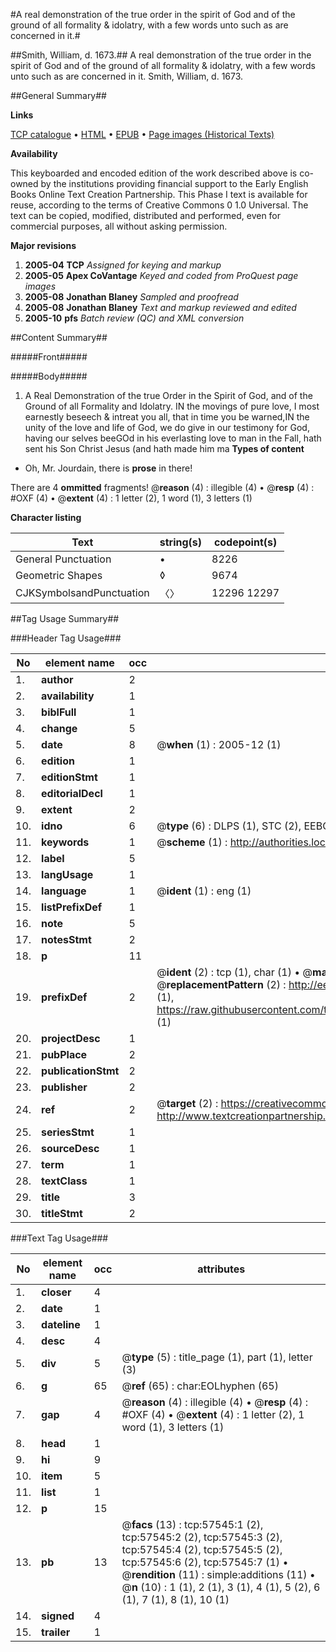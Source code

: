 #A real demonstration of the true order in the spirit of God and of the ground of all formality & idolatry, with a few words unto such as are concerned in it.#

##Smith, William, d. 1673.##
A real demonstration of the true order in the spirit of God and of the ground of all formality & idolatry, with a few words unto such as are concerned in it.
Smith, William, d. 1673.

##General Summary##

**Links**

[TCP catalogue](http://www.ota.ox.ac.uk/tcp/)  • 
[HTML](http://tei.it.ox.ac.uk/tcp/Texts-HTML/free/A58/A58213.html)  • 
[EPUB](http://tei.it.ox.ac.uk/tcp/Texts-EPUB/free/A58/A58213.epub) • 
[Page images (Historical Texts)](https://data.historicaltexts.jisc.ac.uk/view?pubId=eebo-12256308e&pageId=eebo-12256308e-57545-1)

**Availability**

This keyboarded and encoded edition of the
	       work described above is co-owned by the institutions
	       providing financial support to the Early English Books
	       Online Text Creation Partnership. This Phase I text is
	       available for reuse, according to the terms of Creative
	       Commons 0 1.0 Universal. The text can be copied,
	       modified, distributed and performed, even for
	       commercial purposes, all without asking permission.

**Major revisions**

1. __2005-04__ __TCP__ *Assigned for keying and markup*
1. __2005-05__ __Apex CoVantage__ *Keyed and coded from ProQuest page images*
1. __2005-08__ __Jonathan Blaney__ *Sampled and proofread*
1. __2005-08__ __Jonathan Blaney__ *Text and markup reviewed and edited*
1. __2005-10__ __pfs__ *Batch review (QC) and XML conversion*

##Content Summary##

#####Front#####

#####Body#####

1. A Real Demonstration of the true Order in the Spirit of God, and of the Ground of all Formality and Idolatry.
IN the movings of pure love, I most earnestly beseech & intreat you all, that in time you be warned,IN the unity of the love and life of God, we do give in our testimony for God, having our selves beeGOd in his everlasting love to man in the Fall, hath sent his Son Christ Jesus (and hath made him ma
**Types of content**

  * Oh, Mr. Jourdain, there is **prose** in there!

There are 4 **ommitted** fragments! 
 @__reason__ (4) : illegible (4)  •  @__resp__ (4) : #OXF (4)  •  @__extent__ (4) : 1 letter (2), 1 word (1), 3 letters (1)

**Character listing**


|Text|string(s)|codepoint(s)|
|---|---|---|
|General Punctuation|•|8226|
|Geometric Shapes|◊|9674|
|CJKSymbolsandPunctuation|〈〉|12296 12297|

##Tag Usage Summary##

###Header Tag Usage###

|No|element name|occ|attributes|
|---|---|---|---|
|1.|__author__|2||
|2.|__availability__|1||
|3.|__biblFull__|1||
|4.|__change__|5||
|5.|__date__|8| @__when__ (1) : 2005-12 (1)|
|6.|__edition__|1||
|7.|__editionStmt__|1||
|8.|__editorialDecl__|1||
|9.|__extent__|2||
|10.|__idno__|6| @__type__ (6) : DLPS (1), STC (2), EEBO-CITATION (1), OCLC (1), VID (1)|
|11.|__keywords__|1| @__scheme__ (1) : http://authorities.loc.gov/ (1)|
|12.|__label__|5||
|13.|__langUsage__|1||
|14.|__language__|1| @__ident__ (1) : eng (1)|
|15.|__listPrefixDef__|1||
|16.|__note__|5||
|17.|__notesStmt__|2||
|18.|__p__|11||
|19.|__prefixDef__|2| @__ident__ (2) : tcp (1), char (1)  •  @__matchPattern__ (2) : ([0-9\-]+):([0-9IVX]+) (1), (.+) (1)  •  @__replacementPattern__ (2) : http://eebo.chadwyck.com/downloadtiff?vid=$1&page=$2 (1), https://raw.githubusercontent.com/textcreationpartnership/Texts/master/tcpchars.xml#$1 (1)|
|20.|__projectDesc__|1||
|21.|__pubPlace__|2||
|22.|__publicationStmt__|2||
|23.|__publisher__|2||
|24.|__ref__|2| @__target__ (2) : https://creativecommons.org/publicdomain/zero/1.0/ (1), http://www.textcreationpartnership.org/docs/. (1)|
|25.|__seriesStmt__|1||
|26.|__sourceDesc__|1||
|27.|__term__|1||
|28.|__textClass__|1||
|29.|__title__|3||
|30.|__titleStmt__|2||


###Text Tag Usage###

|No|element name|occ|attributes|
|---|---|---|---|
|1.|__closer__|4||
|2.|__date__|1||
|3.|__dateline__|1||
|4.|__desc__|4||
|5.|__div__|5| @__type__ (5) : title_page (1), part (1), letter (3)|
|6.|__g__|65| @__ref__ (65) : char:EOLhyphen (65)|
|7.|__gap__|4| @__reason__ (4) : illegible (4)  •  @__resp__ (4) : #OXF (4)  •  @__extent__ (4) : 1 letter (2), 1 word (1), 3 letters (1)|
|8.|__head__|1||
|9.|__hi__|9||
|10.|__item__|5||
|11.|__list__|1||
|12.|__p__|15||
|13.|__pb__|13| @__facs__ (13) : tcp:57545:1 (2), tcp:57545:2 (2), tcp:57545:3 (2), tcp:57545:4 (2), tcp:57545:5 (2), tcp:57545:6 (2), tcp:57545:7 (1)  •  @__rendition__ (11) : simple:additions (11)  •  @__n__ (10) : 1 (1), 2 (1), 3 (1), 4 (1), 5 (2), 6 (1), 7 (1), 8 (1), 10 (1)|
|14.|__signed__|4||
|15.|__trailer__|1||
